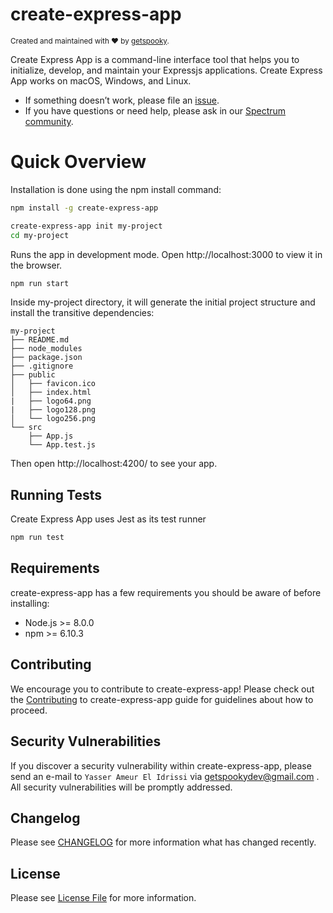 # create-express-app

 <sub>Created and maintained with ❤️ by  <a href="https://github.com/getspooky">getspooky</a>.</sub>

Create Express App is a command-line interface tool that helps you to initialize, develop, and maintain your Expressjs applications.
Create Express App works on macOS, Windows, and Linux.<br>

- If something doesn’t work, please file an [issue](https://github.com/getspooky/create-express-app/issues).<br>
- If you have questions or need help, please ask in our [Spectrum community]().

# Quick Overview

Installation is done using the npm install command:

```sh
npm install -g create-express-app
```

```sh
create-express-app init my-project
cd my-project
```

Runs the app in development mode.
Open http://localhost:3000 to view it in the browser.

```sh
npm run start
```

Inside my-project directory, it will generate the initial project structure and install the transitive dependencies:

```
my-project
├── README.md
├── node_modules
├── package.json
├── .gitignore
├── public
│   ├── favicon.ico
│   ├── index.html
|   ├── logo64.png
|   ├── logo128.png
│   └── logo256.png
└── src
    ├── App.js
    └── App.test.js
```

Then open http://localhost:4200/ to see your app.

## Running Tests

Create Express App uses Jest as its test runner

```sh
npm run test
```

## Requirements

create-express-app has a few requirements you should be aware of before installing:

- Node.js >= 8.0.0
- npm >= 6.10.3

## Contributing

We encourage you to contribute to create-express-app! Please check out the [Contributing](/Contributing.md) to create-express-app guide for guidelines about how to proceed.

## Security Vulnerabilities

If you discover a security vulnerability within create-express-app, please send an e-mail to `Yasser Ameur El Idrissi` via getspookydev@gmail.com . All security vulnerabilities will be promptly addressed.

## Changelog

Please see [CHANGELOG](CHANGELOG.md) for more information what has changed recently.

## License

Please see [License File](LICENSE.md) for more information.
